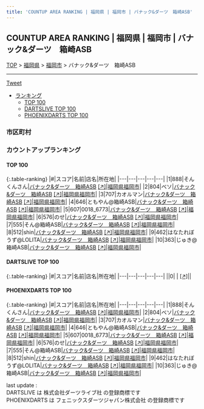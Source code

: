 ```yaml
---
title: 'COUNTUP AREA RANKING | 福岡県 | 福岡市 | バナック&ダーツ　箱崎ASB'
---
```

## COUNTUP AREA RANKING | 福岡県 | 福岡市 | バナック&ダーツ　箱崎ASB

[TOP](/darts/rank/) > [福岡県](/darts/rank/福岡県/) > [福岡市](/darts/rank/福岡県/福岡市/) > バナック&ダーツ　箱崎ASB

___

<a href="https://twitter.com/share?ref_src=twsrc%5Etfw" data-text="COUNTUP AREA RANKING | 福岡県福岡市バナック&ダーツ　箱崎ASB" class="twitter-share-button" data-hashtags="DARTSLIVE,PHOENIXDARTS,darts,ダーツ" data-show-count="false">Tweet</a>

* [ランキング](#カウントアップランキング)
    * [TOP 100](#top-100)
    * [DARTSLIVE TOP 100](#dartslive-top-100)
    * [PHOENIXDARTS TOP 100](#phoenixdarts-top-100)

### 市区町村

<ul>

</ul>

### カウントアップランキング

#### TOP 100



{:.table-ranking}
|#|スコア|名前|店名|所在地|
|---|---|---|---|---|
|1|888|<span class="rank-name-pd">そんくんさん</span>|<a href="/darts/rank/shops/64483.html">バナック&ダーツ　箱崎ASB</a> <a href="https://vs.phoenixdarts.com/jp/shop/shopDetailInfo/s_64483?s_seq=64483">[↗]</a>|<a href="/darts/rank/福岡県/福岡市">福岡県福岡市</a>|
|2|804|<span class="rank-name-pd">ベソ</span>|<a href="/darts/rank/shops/64483.html">バナック&ダーツ　箱崎ASB</a> <a href="https://vs.phoenixdarts.com/jp/shop/shopDetailInfo/s_64483?s_seq=64483">[↗]</a>|<a href="/darts/rank/福岡県/福岡市">福岡県福岡市</a>|
|3|707|<span class="rank-name-pd">カオルマン</span>|<a href="/darts/rank/shops/64483.html">バナック&ダーツ　箱崎ASB</a> <a href="https://vs.phoenixdarts.com/jp/shop/shopDetailInfo/s_64483?s_seq=64483">[↗]</a>|<a href="/darts/rank/福岡県/福岡市">福岡県福岡市</a>|
|4|646|<span class="rank-name-pd">ともやん@箱崎ASB</span>|<a href="/darts/rank/shops/64483.html">バナック&ダーツ　箱崎ASB</a> <a href="https://vs.phoenixdarts.com/jp/shop/shopDetailInfo/s_64483?s_seq=64483">[↗]</a>|<a href="/darts/rank/福岡県/福岡市">福岡県福岡市</a>|
|5|607|<span class="rank-name-pd">0018_6773</span>|<a href="/darts/rank/shops/64483.html">バナック&ダーツ　箱崎ASB</a> <a href="https://vs.phoenixdarts.com/jp/shop/shopDetailInfo/s_64483?s_seq=64483">[↗]</a>|<a href="/darts/rank/福岡県/福岡市">福岡県福岡市</a>|
|6|576|<span class="rank-name-pd">のせ</span>|<a href="/darts/rank/shops/64483.html">バナック&ダーツ　箱崎ASB</a> <a href="https://vs.phoenixdarts.com/jp/shop/shopDetailInfo/s_64483?s_seq=64483">[↗]</a>|<a href="/darts/rank/福岡県/福岡市">福岡県福岡市</a>|
|7|555|<span class="rank-name-pd">そん@箱崎ASB</span>|<a href="/darts/rank/shops/64483.html">バナック&ダーツ　箱崎ASB</a> <a href="https://vs.phoenixdarts.com/jp/shop/shopDetailInfo/s_64483?s_seq=64483">[↗]</a>|<a href="/darts/rank/福岡県/福岡市">福岡県福岡市</a>|
|8|512|<span class="rank-name-pd">shin</span>|<a href="/darts/rank/shops/64483.html">バナック&ダーツ　箱崎ASB</a> <a href="https://vs.phoenixdarts.com/jp/shop/shopDetailInfo/s_64483?s_seq=64483">[↗]</a>|<a href="/darts/rank/福岡県/福岡市">福岡県福岡市</a>|
|9|462|<span class="rank-name-pd">はなたれぼうず@LOLITA</span>|<a href="/darts/rank/shops/64483.html">バナック&ダーツ　箱崎ASB</a> <a href="https://vs.phoenixdarts.com/jp/shop/shopDetailInfo/s_64483?s_seq=64483">[↗]</a>|<a href="/darts/rank/福岡県/福岡市">福岡県福岡市</a>|
|10|363|<span class="rank-name-pd">じゅき@箱崎ASB</span>|<a href="/darts/rank/shops/64483.html">バナック&ダーツ　箱崎ASB</a> <a href="https://vs.phoenixdarts.com/jp/shop/shopDetailInfo/s_64483?s_seq=64483">[↗]</a>|<a href="/darts/rank/福岡県/福岡市">福岡県福岡市</a>|


#### DARTSLIVE TOP 100



{:.table-ranking}
|#|スコア|名前|店名|所在地|
|---|---|---|---|---|
||0|<span class="rank-name-dl"> </span>|<a href="/darts/rank/shops/.html"></a> <a href="">[↗]</a>|<a href="/darts/rank//"></a>|


#### PHOENIXDARTS TOP 100



{:.table-ranking}
|#|スコア|名前|店名|所在地|
|---|---|---|---|---|
|1|888|<span class="rank-name-pd">そんくんさん</span>|<a href="/darts/rank/shops/64483.html">バナック&ダーツ　箱崎ASB</a> <a href="https://vs.phoenixdarts.com/jp/shop/shopDetailInfo/s_64483?s_seq=64483">[↗]</a>|<a href="/darts/rank/福岡県/福岡市">福岡県福岡市</a>|
|2|804|<span class="rank-name-pd">ベソ</span>|<a href="/darts/rank/shops/64483.html">バナック&ダーツ　箱崎ASB</a> <a href="https://vs.phoenixdarts.com/jp/shop/shopDetailInfo/s_64483?s_seq=64483">[↗]</a>|<a href="/darts/rank/福岡県/福岡市">福岡県福岡市</a>|
|3|707|<span class="rank-name-pd">カオルマン</span>|<a href="/darts/rank/shops/64483.html">バナック&ダーツ　箱崎ASB</a> <a href="https://vs.phoenixdarts.com/jp/shop/shopDetailInfo/s_64483?s_seq=64483">[↗]</a>|<a href="/darts/rank/福岡県/福岡市">福岡県福岡市</a>|
|4|646|<span class="rank-name-pd">ともやん@箱崎ASB</span>|<a href="/darts/rank/shops/64483.html">バナック&ダーツ　箱崎ASB</a> <a href="https://vs.phoenixdarts.com/jp/shop/shopDetailInfo/s_64483?s_seq=64483">[↗]</a>|<a href="/darts/rank/福岡県/福岡市">福岡県福岡市</a>|
|5|607|<span class="rank-name-pd">0018_6773</span>|<a href="/darts/rank/shops/64483.html">バナック&ダーツ　箱崎ASB</a> <a href="https://vs.phoenixdarts.com/jp/shop/shopDetailInfo/s_64483?s_seq=64483">[↗]</a>|<a href="/darts/rank/福岡県/福岡市">福岡県福岡市</a>|
|6|576|<span class="rank-name-pd">のせ</span>|<a href="/darts/rank/shops/64483.html">バナック&ダーツ　箱崎ASB</a> <a href="https://vs.phoenixdarts.com/jp/shop/shopDetailInfo/s_64483?s_seq=64483">[↗]</a>|<a href="/darts/rank/福岡県/福岡市">福岡県福岡市</a>|
|7|555|<span class="rank-name-pd">そん@箱崎ASB</span>|<a href="/darts/rank/shops/64483.html">バナック&ダーツ　箱崎ASB</a> <a href="https://vs.phoenixdarts.com/jp/shop/shopDetailInfo/s_64483?s_seq=64483">[↗]</a>|<a href="/darts/rank/福岡県/福岡市">福岡県福岡市</a>|
|8|512|<span class="rank-name-pd">shin</span>|<a href="/darts/rank/shops/64483.html">バナック&ダーツ　箱崎ASB</a> <a href="https://vs.phoenixdarts.com/jp/shop/shopDetailInfo/s_64483?s_seq=64483">[↗]</a>|<a href="/darts/rank/福岡県/福岡市">福岡県福岡市</a>|
|9|462|<span class="rank-name-pd">はなたれぼうず@LOLITA</span>|<a href="/darts/rank/shops/64483.html">バナック&ダーツ　箱崎ASB</a> <a href="https://vs.phoenixdarts.com/jp/shop/shopDetailInfo/s_64483?s_seq=64483">[↗]</a>|<a href="/darts/rank/福岡県/福岡市">福岡県福岡市</a>|
|10|363|<span class="rank-name-pd">じゅき@箱崎ASB</span>|<a href="/darts/rank/shops/64483.html">バナック&ダーツ　箱崎ASB</a> <a href="https://vs.phoenixdarts.com/jp/shop/shopDetailInfo/s_64483?s_seq=64483">[↗]</a>|<a href="/darts/rank/福岡県/福岡市">福岡県福岡市</a>|


<div class="footer border-top border-gray-light mt-5 pt-3 text-right text-gray">
    last update : <span style="font-weight: italic" id="foot_last_modified"></span><br />
    DARTSLIVE は 株式会社ダーツライブ社 の登録商標です<br />
    PHOENIXDARTS は フェニックスダーツジャパン株式会社 の登録商標です<br />
</div>

<script src="https://cdnjs.cloudflare.com/ajax/libs/jquery.tablesorter/2.31.3/js/jquery.tablesorter.min.js" integrity="sha512-qzgd5cYSZcosqpzpn7zF2ZId8f/8CHmFKZ8j7mU4OUXTNRd5g+ZHBPsgKEwoqxCtdQvExE5LprwwPAgoicguNg==" crossorigin="anonymous" referrerpolicy="no-referrer"></script>
<link rel="stylesheet" href="https://cdnjs.cloudflare.com/ajax/libs/jquery.tablesorter/2.31.3/css/theme.default.min.css" integrity="sha512-wghhOJkjQX0Lh3NSWvNKeZ0ZpNn+SPVXX1Qyc9OCaogADktxrBiBdKGDoqVUOyhStvMBmJQ8ZdMHiR3wuEq8+w==" crossorigin="anonymous" referrerpolicy="no-referrer" />
<script>
$(function() {
    $(".table-ranking").tablesorter({sortList:[[0, 0]]});
    $("#foot_last_modified").text(formatDate(new Date(document.lastModified), 'yyyy-MM-dd HH:mm:ss'));
});
</script>

<script async src="https://platform.twitter.com/widgets.js" charset="utf-8"></script>